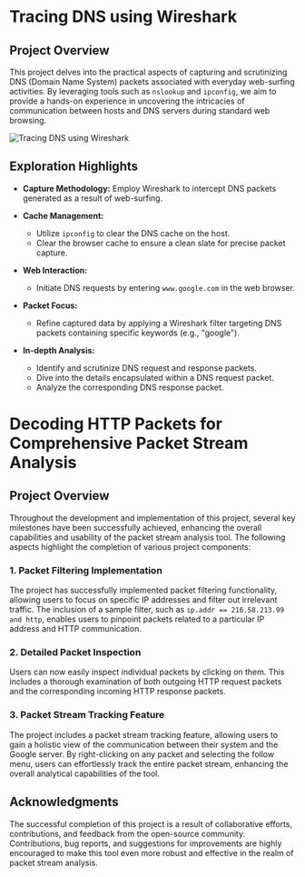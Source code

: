 # Tracing DNS using Wireshark

## Project Overview

This project delves into the practical aspects of capturing and scrutinizing DNS (Domain Name System) packets associated with everyday web-surfing activities. By leveraging tools such as `nslookup` and `ipconfig`, we aim to provide a hands-on experience in uncovering the intricacies of communication between hosts and DNS servers during standard web browsing.

![Tracing DNS using Wireshark](https://github.com/HR-Fahim/DNS-Tracing-and-HTTP-Packet-Sniffing-with-Wireshark/assets/66734379/32a8c59f-aa8e-4cbd-b98e-708bd915ad1b)

## Exploration Highlights

- **Capture Methodology:** Employ Wireshark to intercept DNS packets generated as a result of web-surfing.

- **Cache Management:**
  - Utilize `ipconfig` to clear the DNS cache on the host.
  - Clear the browser cache to ensure a clean slate for precise packet capture.

- **Web Interaction:**
  - Initiate DNS requests by entering `www.google.com` in the web browser.

- **Packet Focus:**
  - Refine captured data by applying a Wireshark filter targeting DNS packets containing specific keywords (e.g., "google").

- **In-depth Analysis:**
  - Identify and scrutinize DNS request and response packets.
  - Dive into the details encapsulated within a DNS request packet.
  - Analyze the corresponding DNS response packet.

# Decoding HTTP Packets for Comprehensive Packet Stream Analysis

## Project Overview

Throughout the development and implementation of this project, several key milestones have been successfully achieved, enhancing the overall capabilities and usability of the packet stream analysis tool. The following aspects highlight the completion of various project components:

### 1. **Packet Filtering Implementation**

The project has successfully implemented packet filtering functionality, allowing users to focus on specific IP addresses and filter out irrelevant traffic. The inclusion of a sample filter, such as `ip.addr == 216.58.213.99 and http`, enables users to pinpoint packets related to a particular IP address and HTTP communication.

### 2. **Detailed Packet Inspection**

Users can now easily inspect individual packets by clicking on them. This includes a thorough examination of both outgoing HTTP request packets and the corresponding incoming HTTP response packets.

### 3. **Packet Stream Tracking Feature**

The project includes a packet stream tracking feature, allowing users to gain a holistic view of the communication between their system and the Google server. By right-clicking on any packet and selecting the follow menu, users can effortlessly track the entire packet stream, enhancing the overall analytical capabilities of the tool.

## Acknowledgments

The successful completion of this project is a result of collaborative efforts, contributions, and feedback from the open-source community. Contributions, bug reports, and suggestions for improvements are highly encouraged to make this tool even more robust and effective in the realm of packet stream analysis.